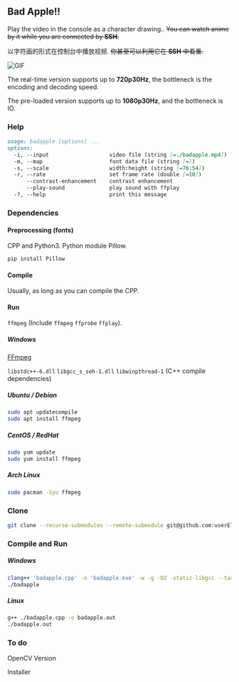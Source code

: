 ## Bad Apple!!

Play the video in the console as a character drawing..
~~You can watch anime by it while you are connected by **SSH**.~~

以字符画的形式在控制台中播放视频.
~~你甚至可以利用它在 **SSH** 中看番.~~

![GIF](./play.gif)

The real-time version supports up to **720p30Hz**, the bottleneck is the encoding and decoding speed.

The pre-loaded version supports up to **1080p30Hz**, and the bottleneck is IO.


### Help

```markdown
usage: badapple [options] ... 
options:
  -i, --input                   video file (string [=./badapple.mp4])
  -m, --map                     font data file (string [=])
  -s, --scale                   width:height (string [=76:54])       
  -r, --rate                    set frame rate (double [=10])        
      --contrast-enhancement    contrast enhancement
      --play-sound              play sound with ffplay
  -?, --help                    print this message
```


### Dependencies

#### Preprocessing (fonts)

CPP and Python3.
Python module Pillow.

```sh
pip install Pillow
```

#### Compile

Usually, as long as you can compile the CPP.

#### Run

`ffmpeg` (Include `ffmpeg` `ffprobe` `ffplay`).

##### Windows

[FFmpeg](https://github.com/BtbN/FFmpeg-Builds/releases/tag/latest)

`libstdc++-6.dll` `libgcc_s_seh-1.dll` `libwinpthread-1` (C++ compile dependencies)

##### Ubuntu / Debian

```sh
sudo apt updatecompile
sudo apt install ffmpeg
```

##### CentOS / RedHat

```sh
sudo yum update
sudo yum install ffmpeg
```

##### Arch Linux

```sh
sudo pacman -Syu ffmpeg
```


### Clone

```sh
git clone --recurse-submodules --remote-submodule git@github.com:userElaina/Bad-Apple.git
```


### Compile and Run

##### Windows

```sh
clang++ 'badapple.cpp' -o 'badapple.exe' -w -g -O2 -static-libgcc --target=x86_64-w64-mingw -std=c++20
./badapple
```

##### Linux

```sh
g++ ./badapple.cpp -o badapple.out
./badapple.out
```

### To do

OpenCV Version

Installer
